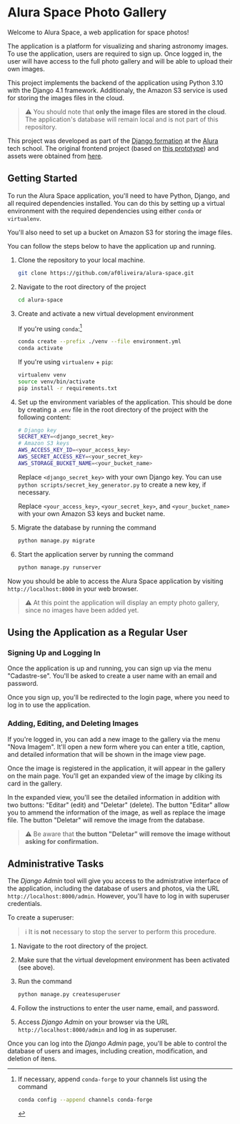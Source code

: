 # Alura Space Photo Gallery

Welcome to Alura Space, a web application for space photos!

The application is a platform for visualizing and sharing astronomy images.
To use the application, users are required to sign up.
Once logged in, the user will have access to the full photo gallery and will be able to upload their own images.

This project implements the backend of the application using Python 3.10 with the Django 4.1 framework.
Additionaly, the Amazon S3 service is used for storing the images files in the cloud.

> ⚠️ You should note that **only the image files are stored in the cloud**.
> The application's database will remain local and is not part of this repository.

This project was developed as part of the [Django formation](https://cursos.alura.com.br/formacao-django) at the [Alura](https://www.alura.com.br/) tech school.
The original frontend project (based on [this
prototype](https://www.figma.com/file/Y1W8HJHKqlUdDFeWi8e4cz/Alura-Space-%7C-React%3A-arquivos-estáticos?node-id=89%3A4))
and assets were obtained from
[here](https://github.com/alura-cursos/alura_space/tree/projeto_front).

## Getting Started

To run the Alura Space application, you'll need to have Python, Django, and all required dependencies installed.
You can do this by setting up a virtual environment with the required dependencies using either `conda` or `virtualenv`.

You'll also need to set up a bucket on Amazon S3 for storing the image files.

You can follow the steps below to have the application up and running.

1. Clone the repository to your local machine.

    ```sh
    git clone https://github.com/af0liveira/alura-space.git
    ```

2. Navigate to the root directory of the project

    ```sh
    cd alura-space
    ```

3. Create and activate a new virtual development environment

    If you're using `conda`:[^1]

    [^1]: If necessary, append `conda-forge` to your channels list using the command

        ```sh
        conda config --append channels conda-forge
        ```

    ```sh
    conda create --prefix ./venv --file environment.yml
    conda activate 
    ```

    If you're using `virtualenv` + `pip`:

    ```sh
    virtualenv venv
    source venv/bin/activate
    pip install -r requirements.txt
    ```

4. Set up the environment variables of the application.
   This should be done by creating a `.env` file in the root directory of the project with the following content:

    ```sh
    # Django key
    SECRET_KEY=<django_secret_key>
    # Amazon S3 keys
    AWS_ACCESS_KEY_ID=<your_access_key>
    AWS_SECRET_ACCESS_KEY=<your_secret_key>
    AWS_STORAGE_BUCKET_NAME=<your_bucket_name>
    ```

    Replace `<django_secret_key>` with your own Django key.
    You can use `python scripts/secret_key_generator.py` to create a new key, if necessary.

    Replace `<your_access_key>`, `<your_secret_key>`, and `<your_bucket_name>` with your own Amazon S3 keys and bucket name.

5. Migrate the database by running the command

    ```sh
    python manage.py migrate
    ```

6. Start the application server by running the command

    ```sh
    python manage.py runserver
    ```

Now you should be able to access the Alura Space application by visiting `http://localhost:8000` in your web browser.

> ⚠️ At this point the application will display an empty photo gallery, since no images have been added yet.

## Using the Application as a Regular User

### Signing Up and Logging In

Once the application is up and running, you can sign up via the menu "Cadastre-se".
You'll be asked to create a user name with an email and password.

Once you sign up, you'll be redirected to the login page, where you need to log in to use the application.

### Adding, Editing, and Deleting Images

If you're logged in, you can add a new image to the gallery via the menu "Nova Imagem".
It'll open a new form where you can enter a title, caption, and detailed information that will be shown in the image view page.

Once the image is registered in the application, it will appear in the gallery on the main page.
You'll get an expanded view of the image by cliking its card in the gallery.

In the expanded view, you'll see the detailed information in addition with two buttons: "Editar" (edit) and "Deletar" (delete).
The button "Editar" allow you to ammend the information of the image, as well as replace the image file.
The button "Deletar" will remove the image from the database.

> ⚠️ Be aware that **the button "Deletar" will remove the image without asking for confirmation.**

## Administrative Tasks

The _Django Admin_ tool will give you access to the admistrative interface of the application, including the database of users and photos, via the URL `http://localhost:8000/admin`.
However, you'll have to log in with superuser credentials.

To create a superuser:

> ℹ️ It is **not** necessary to stop the server to perform this procedure.

1. Navigate to the root directory of the project.

2. Make sure that the virtual development environment has been activated (see above).

3. Run the command

    ```sh
    python manage.py createsuperuser
    ```

4. Follow the instructions to enter the user name, email, and password.

5. Access _Django Admin_ on your browser via the URL `http://localhost:8000/admin` and log in as superuser.

Once you can log into the _Django Admin_ page, you'll be able to control the
database of users and images, including creation, modification, and deletion of
itens.

